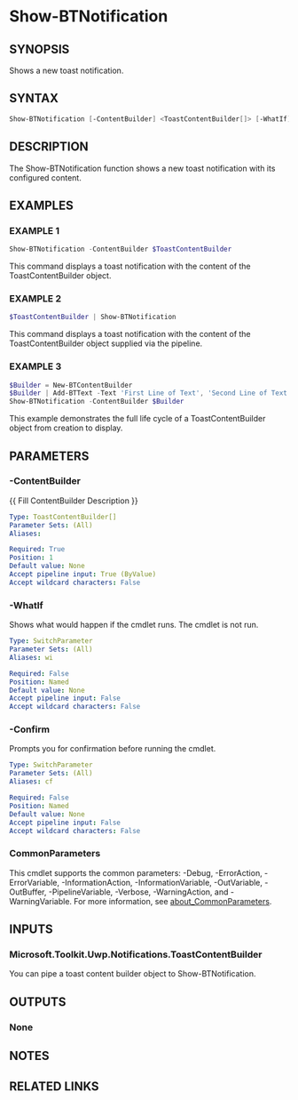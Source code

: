 # Show-BTNotification

## SYNOPSIS

Shows a new toast notification.

## SYNTAX

```powershell
Show-BTNotification [-ContentBuilder] <ToastContentBuilder[]> [-WhatIf] [-Confirm] [<CommonParameters>]
```

## DESCRIPTION

The Show-BTNotification function shows a new toast notification with its configured content.

## EXAMPLES

### EXAMPLE 1

```powershell
Show-BTNotification -ContentBuilder $ToastContentBuilder
```

This command displays a toast notification with the content of the ToastContentBuilder object.

### EXAMPLE 2

```powershell
$ToastContentBuilder | Show-BTNotification
```

This command displays a toast notification with the content of the ToastContentBuilder object supplied via the pipeline.

### EXAMPLE 3

```powershell
$Builder = New-BTContentBuilder
$Builder | Add-BTText -Text 'First Line of Text', 'Second Line of Text'
Show-BTNotification -ContentBuilder $Builder
```

This example demonstrates the full life cycle of a ToastContentBuilder object from creation to display.

## PARAMETERS

### -ContentBuilder

{{ Fill ContentBuilder Description }}

```yaml
Type: ToastContentBuilder[]
Parameter Sets: (All)
Aliases:

Required: True
Position: 1
Default value: None
Accept pipeline input: True (ByValue)
Accept wildcard characters: False
```

### -WhatIf

Shows what would happen if the cmdlet runs.
The cmdlet is not run.

```yaml
Type: SwitchParameter
Parameter Sets: (All)
Aliases: wi

Required: False
Position: Named
Default value: None
Accept pipeline input: False
Accept wildcard characters: False
```

### -Confirm

Prompts you for confirmation before running the cmdlet.

```yaml
Type: SwitchParameter
Parameter Sets: (All)
Aliases: cf

Required: False
Position: Named
Default value: None
Accept pipeline input: False
Accept wildcard characters: False
```

### CommonParameters

This cmdlet supports the common parameters: -Debug, -ErrorAction, -ErrorVariable, -InformationAction, -InformationVariable, -OutVariable, -OutBuffer, -PipelineVariable, -Verbose, -WarningAction, and -WarningVariable. For more information, see [about_CommonParameters](http://go.microsoft.com/fwlink/?LinkID=113216).

## INPUTS

### Microsoft.Toolkit.Uwp.Notifications.ToastContentBuilder

You can pipe a toast content builder object to Show-BTNotification.

## OUTPUTS

### None

## NOTES

## RELATED LINKS

